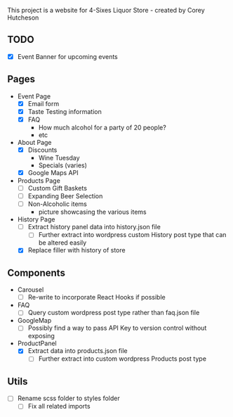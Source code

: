 This project is a website for 4-Sixes Liquor Store - created by Corey Hutcheson

## TODO

- [x] Event Banner for upcoming events

## Pages

- Event Page
  - [x] Email form
  - [x] Taste Testing information
  - [x] FAQ
    - How much alcohol for a party of 20 people?
    - etc
- About Page
  - [x] Discounts
    - Wine Tuesday
    - Specials (varies)
  - [x] Google Maps API
- Products Page
  - [ ] Custom Gift Baskets
  - [ ] Expanding Beer Selection
  - [ ] Non-Alcoholic items
    - picture showcasing the various items
- History Page
  - [ ] Extract history panel data into history.json file
    - [ ] Further extract into wordpress custom History post type that can be altered easily
  - [x] Replace filler with history of store

## Components

- Carousel
  - [ ] Re-write to incorporate React Hooks if possible
- FAQ
  - [ ] Query custom wordpress post type rather than faq.json file
- GoogleMap
  - [ ] Possibly find a way to pass API Key to version control without exposing
- ProductPanel
  - [x] Extract data into products.json file
    - [ ] Further extract into custom wordpress Products post type

## Utils

- [ ] Rename scss folder to styles folder
  - [ ] Fix all related imports
